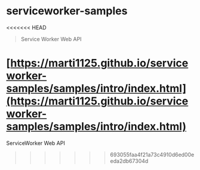 # serviceworker-samples
<<<<<<< HEAD
> Service Worker Web API

[https://marti1125.github.io/serviceworker-samples/samples/intro/index.html](https://marti1125.github.io/serviceworker-samples/samples/intro/index.html)
=======
ServiceWorker Web API
>>>>>>> 693055faa4f21a73c4910d6ed00eeda2db67304d
